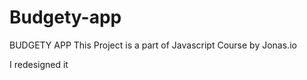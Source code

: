 # Budgety-app

BUDGETY APP
This Project is a part of Javascript Course by Jonas.io

I redesigned it 
